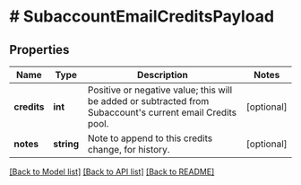 # # SubaccountEmailCreditsPayload

## Properties

Name | Type | Description | Notes
------------ | ------------- | ------------- | -------------
**credits** | **int** | Positive or negative value; this will be added or subtracted from Subaccount&#39;s current email Credits pool. | [optional]
**notes** | **string** | Note to append to this credits change, for history. | [optional]

[[Back to Model list]](../../README.md#models) [[Back to API list]](../../README.md#endpoints) [[Back to README]](../../README.md)
